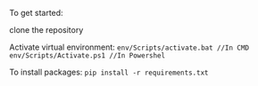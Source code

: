To get started:

clone the repository

Activate virtual environment:
`env/Scripts/activate.bat //In CMD`
`env/Scripts/Activate.ps1 //In Powershel`

To install packages:
`pip install -r requirements.txt`